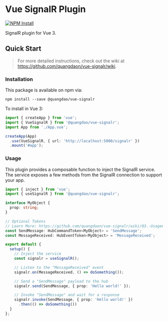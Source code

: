 # Vue SignalR Plugin

[![NPM Install](https://nodei.co/npm/@quangdao/vue-signalr.png?mini=true)](https://www.npmjs.com/package/@quangdao/vue-signalr)

SignalR plugin for Vue 3.

## Quick Start

> For more detailed instructions, check out the wiki at <https://github.com/quangdaon/vue-signalr/wiki>.

### Installation

This package is available on npm via:

```
npm install --save @quangdao/vue-signalr
```

To install in Vue 3:

```typescript
import { createApp } from 'vue';
import { VueSignalR } from '@quangdao/vue-signalr';
import App from './App.vue';

createApp(App)
  .use(VueSignalR, { url: 'http://localhost:5000/signalr' })
  .mount('#app');
```

### Usage

This plugin provides a composable function to inject the SignalR service. The service exposes a few methods from the SignalR connection to support your app.

```typescript
import { inject } from 'vue';
import { useSignalR } from '@quangdao/vue-signalr';

interface MyObject {
  prop: string;
}

// Optional Tokens
// Learn More: https://github.com/quangdaon/vue-signalr/wiki/03.-Usage#tokens
const SendMessage: HubCommandToken<MyObject> = 'SendMessage';
const MessageReceived: HubEventToken<MyObject> = 'MessageReceived';

export default {
  setup() {
    // Inject the service
    const signalr = useSignalR();

    // Listen to the "MessageReceived" event
    signalr.on(MessageReceived, () => doSomething());

    // Send a "SendMessage" payload to the hub
    signalr.send(SendMessage, { prop: 'Hello world!' });

    // Invoke "SendMessage" and wait for a response
    signalr.invoke(SendMessage, { prop: 'Hello world!' })
      .then(() => doSomething())
  }
};
```
